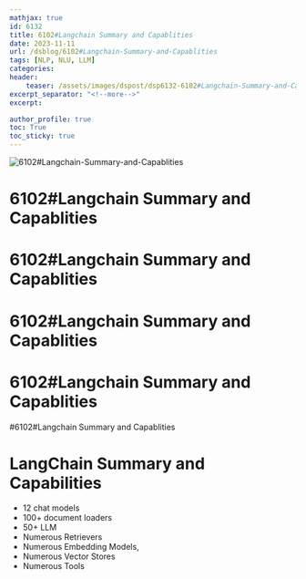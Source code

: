 ```yaml
---
mathjax: true
id: 6132
title: 6102#Langchain Summary and Capablities
date: 2023-11-11
url: /dsblog/6102#Langchain-Summary-and-Capablities
tags: [NLP, NLU, LLM]
categories:
header:
    teaser: /assets/images/dspost/dsp6132-6102#Langchain-Summary-and-Capablities.jpg
excerpt_separator: "<!--more-->"  
excerpt:  

author_profile: true  
toc: True  
toc_sticky: true
---
```


![6102#Langchain-Summary-and-Capablities](/assets/images/dspost/dsp6132-6102#Langchain-Summary-and-Capablities.jpg)

# 6102#Langchain Summary and Capablities


# 6102#Langchain Summary and Capablities


# 6102#Langchain Summary and Capablities


# 6102#Langchain Summary and Capablities


#6102#Langchain Summary and Capablities


# LangChain Summary and Capabilities

- 12 chat models
- 100+ document loaders 
- 50+ LLM 
- Numerous Retrievers 
- Numerous Embedding Models,
- Numerous Vector Stores 
- Numerous Tools 


